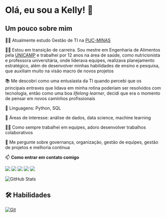 # Olá, eu sou a Kelly! 👋


## Um pouco sobre mim
👩‍🎓 Atualmente estudo Gestão de TI na [PUC-MINAS](https://www.pucminas.br/destaques/Paginas/default.aspx?lang=en%2F%3Fp%3D7625&gad_source=1&gclid=Cj0KCQjw6PGxBhCVARIsAIumnWaLYcdfcc7PjF6J_PX6Vua8T1g8b-921TWs_FLSdw-FojbGot2NL6AaAtflEALw_wcB) 

👩‍💻 Estou em transição de carreira. Sou mestre em Engenharia de Alimentos pela [UNICAMP](https://www.posgraduacao.fea.unicamp.br/?q=node/6) e trabalhei por 12 anos na área de saúde, como nutricionista e professora universitária, onde liderava equipes, realizava planejamento estratégico, além de desenvolver minhas habilidades de ensino e pesquisa, que auxiliam muito na visão macro de novos projetos

📚 Me descobri como uma entusiasta da TI quando percebi que os principais entraves que lidava em minha rotina poderiam ser resolvidos com tecnologia, então como uma boa *lifelong learner*, decidi que era o momento de pensar em novos caminhos profissionais

🦄 Linguagens: Python, SQL

🧠 Áreas de interesse: análise de dados, data science, machine learning

👯‍♀️ Como sempre trabalhei em equipes, adoro desenvolver trabalhos colaborativos

💬 Me pergunte sobre governança, organização, gestão de equipes, gestão de projetos e melhoria contínua

📫 **Como entrar em contato comigo**

<div> 
  
<a href="https://www.linkedin.com/in/kelly-ferreira-santos/" target="_blank"><img src="https://img.shields.io/badge/-LinkedIn-%230077B5?style=for-the-badge&logo=linkedin&logoColor=white" target="_blank"></a>
<a href="https://discord.com/invite/fsantos.kelly" target="_blank"><img src="https://img.shields.io/badge/Discord-7289DA?style=for-the-badge&logo=discord&logoColor=white" target="_blank"></a>
<a href="https://www.instagram.com/kelllyfs/" target="_blank"><img src="https://img.shields.io/badge/Instagram-%23E4405F.svg?style=for-the-badge&logo=Instagram&logoColor=white" target="_blank"></a>
<a href = "mailto:fsantos.kelly@gmail.com"><img src="https://img.shields.io/badge/Gmail-D14836?style=for-the-badge&logo=gmail&logoColor=white" target="_blank"></a>
<a href = "[mailto:fsantos.kelly@gmail.com](https://github.com/kellyfsantos)"><img src="https://img.shields.io/badge/GitHub-100000?style=for-the-badge&logo=github&logoColor=white"></a>

</div>


![GitHub Stats](https://github-readme-stats.vercel.app/api?username=kellyfsantos&theme=transparent&bg_color=000&border_color=30A3DC&show_icons=true&icon_color=30A3DC&title_color=E94D5F&text_color=FFF)


## 🛠 Habilidades


  
[![Git](https://img.shields.io/badge/Git-000?style=for-the-badge&logo=git&logoColor=E94D5F)](https://git-scm.com/doc)

<a href= "[![GitHub](https://img.shields.io/badge/GitHub-000?style=for-the-badge&logo=github&logoColor=30A3DC)](https://docs.github.com/)"></a>

<a href= "![Markdown](https://img.shields.io/badge/Markdown-000?style=for-the-badge&logo=markdown)"></a>

<a href= "![AWS](https://img.shields.io/badge/AWS-000.svg?style=for-the-badge&logo=amazon-aws&logoColor=white)"></a>

<a href= "![Linux](https://img.shields.io/badge/Linux-000?style=for-the-badge&logo=linux&logoColor=FCC624)"></a>

<a href= "![Windows](https://img.shields.io/badge/Windows-000?style=for-the-badge&logo=windows&logoColor=2CA5E0)"></a>

<a href= "![Excel](https://img.shields.io/badge/Microsoft_Excel-217346?style=for-the-badge&logo=microsoft-excel&logoColor=white)"></a>

<a href= "![Google Sheets](https://img.shields.io/badge/Google%20Sheets-34A853?style=for-the-badge&logo=google-sheets&logoColor=white)"></a>

<a href= "![Notion](https://img.shields.io/badge/Notion-%23000000.svg?style=for-the-badge&logo=notion&logoColor=white)"></a>

<a href= "![Python](https://img.shields.io/badge/python-3670A0?style=for-the-badge&logo=python&logoColor=ffdd54)"></a>

<a href= "![Power Bi](https://img.shields.io/badge/power_bi-F2C811?style=for-the-badge&logo=powerbi&logoColor=black)"></a>


